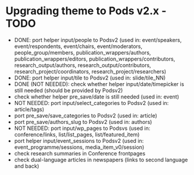 # Upgrading theme to Pods v2.x - TODO

* DONE: port helper input/people to Podsv2 (used in: event/speakers,
  event/respondents, event/chairs, event/moderators, people_group/members,
  publication_wrappers/authors, publication_wrappers/editors,
  publication_wrappers/contributors, research_output/authors,
  research_output/contributors, research_project/coordinators,
  research_project/researchers)
* DONE: port helper input/tile to Podsv2 (used in: slide/tile_NN)
* DONE (NOT NEEDED): check whether helper input/date/timepicker is still needed
  (should be provided by Podsv2)
* check whether helper pre_save/date is still needed (used in: event)
* NOT NEEDED: port input/select_categories to Podsv2 (used in: article/tags)
* port pre_save/save_categories to Podsv2 (used in: article)
* port pre_save/authors_slug to Podsv2 (used in: authors)
* NOT NEEDED: port input/wp_pages to Podsvs (used in: conference/links, list/list_pages, list/featured_item)
* port helper input/event_sessions to Podsv2 (used in: event_programme/sessions, media_item_v0/session)
* check research summaries in Conference frontpages
* check dual-language articles in newspapers (links to second language and back)
